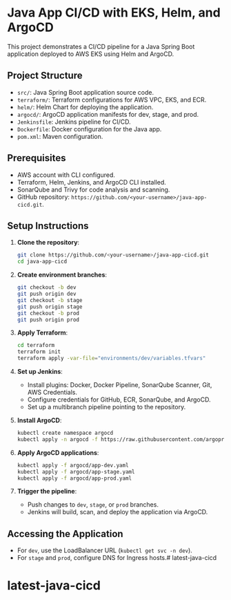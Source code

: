 # Java App CI/CD with EKS, Helm, and ArgoCD

This project demonstrates a CI/CD pipeline for a Java Spring Boot application deployed to AWS EKS using Helm and ArgoCD.

## Project Structure
- `src/`: Java Spring Boot application source code.
- `terraform/`: Terraform configurations for AWS VPC, EKS, and ECR.
- `helm/`: Helm Chart for deploying the application.
- `argocd/`: ArgoCD application manifests for dev, stage, and prod.
- `Jenkinsfile`: Jenkins pipeline for CI/CD.
- `Dockerfile`: Docker configuration for the Java app.
- `pom.xml`: Maven configuration.

## Prerequisites
- AWS account with CLI configured.
- Terraform, Helm, Jenkins, and ArgoCD CLI installed.
- SonarQube and Trivy for code analysis and scanning.
- GitHub repository: `https://github.com/<your-username>/java-app-cicd.git`.

## Setup Instructions
1. **Clone the repository**:
   ```bash
   git clone https://github.com/<your-username>/java-app-cicd.git
   cd java-app-cicd
   ```

2. **Create environment branches**:
   ```bash
   git checkout -b dev
   git push origin dev
   git checkout -b stage
   git push origin stage
   git checkout -b prod
   git push origin prod
   ```

3. **Apply Terraform**:
   ```bash
   cd terraform
   terraform init
   terraform apply -var-file="environments/dev/variables.tfvars"
   ```

4. **Set up Jenkins**:
   - Install plugins: Docker, Docker Pipeline, SonarQube Scanner, Git, AWS Credentials.
   - Configure credentials for GitHub, ECR, SonarQube, and ArgoCD.
   - Set up a multibranch pipeline pointing to the repository.

5. **Install ArgoCD**:
   ```bash
   kubectl create namespace argocd
   kubectl apply -n argocd -f https://raw.githubusercontent.com/argoproj/argo-cd/stable/manifests/install.yaml
   ```

6. **Apply ArgoCD applications**:
   ```bash
   kubectl apply -f argocd/app-dev.yaml
   kubectl apply -f argocd/app-stage.yaml
   kubectl apply -f argocd/app-prod.yaml
   ```

7. **Trigger the pipeline**:
   - Push changes to `dev`, `stage`, or `prod` branches.
   - Jenkins will build, scan, and deploy the application via ArgoCD.

## Accessing the Application
- For `dev`, use the LoadBalancer URL (`kubectl get svc -n dev`).
- For `stage` and `prod`, configure DNS for Ingress hosts.# latest-java-cicd
# latest-java-cicd
